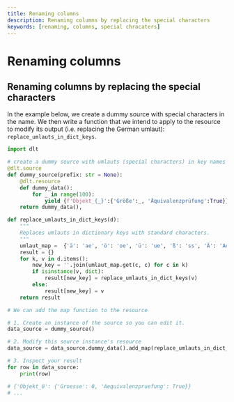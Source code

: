 ```yaml
---
title: Renaming columns
description: Renaming columns by replacing the special characters
keywords: [renaming, columns, special chracaters]
---
```


# Renaming columns

## Renaming columns by replacing the special characters

In the example below, we create a dummy source with special characters in the name.
We then write a function that we intend to apply to the resource to modify its output (i.e. replacing the German umlaut): `replace_umlauts_in_dict_keys`.

```python
import dlt

# create a dummy source with umlauts (special characters) in key names (um)
@dlt.source
def dummy_source(prefix: str = None):
    @dlt.resource
    def dummy_data():
        for _ in range(100):
            yield {f'Objekt_{_}':{'Größe':_, 'Äquivalenzprüfung':True}}
    return dummy_data(),

def replace_umlauts_in_dict_keys(d):
    """
    Replaces umlauts in dictionary keys with standard characters.
    """
    umlaut_map =  {'ä': 'ae', 'ö': 'oe', 'ü': 'ue', 'ß': 'ss', 'Ä': 'Ae', 'Ö': 'Oe', 'Ü': 'Ue'}
    result = {}
    for k, v in d.items():
        new_key = ''.join(umlaut_map.get(c, c) for c in k)
        if isinstance(v, dict):
            result[new_key] = replace_umlauts_in_dict_keys(v)
        else:
            result[new_key] = v
    return result

# We can add the map function to the resource

# 1. Create an instance of the source so you can edit it.
data_source = dummy_source()

# 2. Modify this source instance's resource
data_source = data_source.dummy_data().add_map(replace_umlauts_in_dict_keys)

# 3. Inspect your result
for row in data_source:
    print(row)

# {'Objekt_0': {'Groesse': 0, 'Aequivalenzpruefung': True}}
# ...
```

